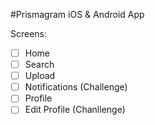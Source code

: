 #Prismagram iOS & Android App

Screens:
- [ ] Home
- [ ] Search
- [ ] Upload
- [ ] Notifications (Challenge)
- [ ] Profile
- [ ] Edit Profile (Chanllenge)